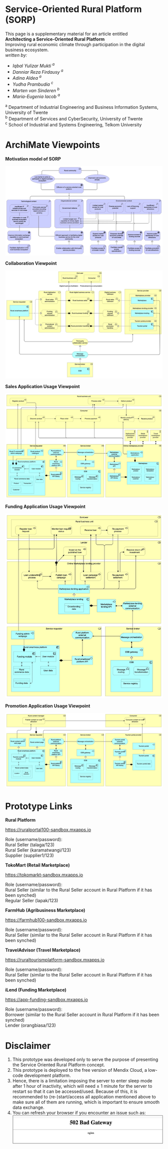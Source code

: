 # Service-Oriented Rural Platform (SORP)

This page is a supplementary material for an article entitled <br/>
<b>Architecting a Service-Oriented Rural Platform</b>
<br>
Improving rural economic climate through participation in the digital business ecosystem.
<br />
<i>
written by:

- Iqbal Yulizar Mukti <sup>a</sup>
- Danniar Reza Firdausy <sup>a</sup>
- Adina Aldea <sup>a</sup>
- Yudha Prambudia <sup>c</sup>
- Marten van Sinderen <sup>b</sup>
- Maria-Eugenia Iacob <sup>a</sup>

</i>
<sup>a</sup> Department of Industrial Engineering and Business Information Systems, University of Twente
<br>
<sup>b</sup> Department of Services and CyberSecurity, University of Twente
<br>
<sup>c</sup> School of Industrial and Systems Engineering, Telkom University

# ArchiMate Viewpoints

<b>Motivation model of SORP</b>

![github-large](https://github.com/danniarreza/Service-Oriented-Rural-Platform/blob/main/Motivation%20viewpoint%20(SOA%20paper).jpg)

<b>Collaboration Viewpoint</b>

![github-large](https://github.com/danniarreza/Service-Oriented-Rural-Platform/blob/main/Collaboration%20viewpoint%20(SOA%20paper)%20-%20updated.jpg)

<b>Sales Application Usage Viewpoint</b>

![github-large](https://github.com/danniarreza/Service-Oriented-Rural-Platform/blob/main/Sales%20-%20app%20usage%20(WO%20Affiliate)%20SOA%20Paper.jpg)

<b>Funding Application Usage Viewpoint</b>

![github-large](https://github.com/danniarreza/Service-Oriented-Rural-Platform/blob/main/Lending%20-%20app%20usage%20(SOA).jpg)

<b>Promotion Application Usage Viewpoint</b>

![github-large](https://github.com/danniarreza/Service-Oriented-Rural-Platform/blob/main/Promotion%20-%20app%20usage%20(SOA%20Paper).jpg)

# Prototype Links

<b>Rural Platform</b>

https://ruralportal100-sandbox.mxapps.io

Role (username/password):
<br>
Rural Seller (talaga/123)
<br>
Rural Seller (karamatwangi/123)
<br>
Supplier (supplier1/123)

<b>TokoMart (Retail Marketplace)</b>

https://tokomarkt-sandbox.mxapps.io

Role (username/password):
<br>
Rural Seller (similar to the Rural Seller account in Rural Platform if it has been synched)
<br>
Regular Seller (lapak/123)

<b>FarmHub (Agribusiness Marketplace)</b>

https://farmhub100-sandbox.mxapps.io

Role (username/password):
<br>
Rural Seller (similar to the Rural Seller account in Rural Platform if it has been synched)

<b>TravelAdvisor (Travel Marketplace)</b>

https://ruraltourismplatform-sandbox.mxapps.io

Role (username/password):
<br>
Rural Seller (similar to the Rural Seller account in Rural Platform if it has been synched)

<b>iLend (Funding Marketplace)</b>

https://app-funding-sandbox.mxapps.io

Role (username/password):
<br>
Borrower (similar to the Rural Seller account in Rural Platform if it has been synched)
<br>
Lender (orangbiasa/123)

# Disclaimer

1.	This prototype was developed only to serve the purpose of presenting the Service Oriented Rural Platform concept.   
2.	This prototype is deployed to the free version of Mendix Cloud, a low-code development platform.
3.	Hence, there is a limitation imposing the server to enter sleep mode after 1 hour of inactivity, which will need ± 1 minute for the server to restart so that it can be accessed/used. Because of this, it is recommended to (re-)start/access all application mentioned above to make sure all of them are running, which is important to ensure smooth data exchange.
4.	You can refresh your browser if you encounter an issue such as:
![github-large](https://github.com/danniarreza/Service-Oriented-Rural-Platform/blob/main/502%20Bad%20Gateway.png)
